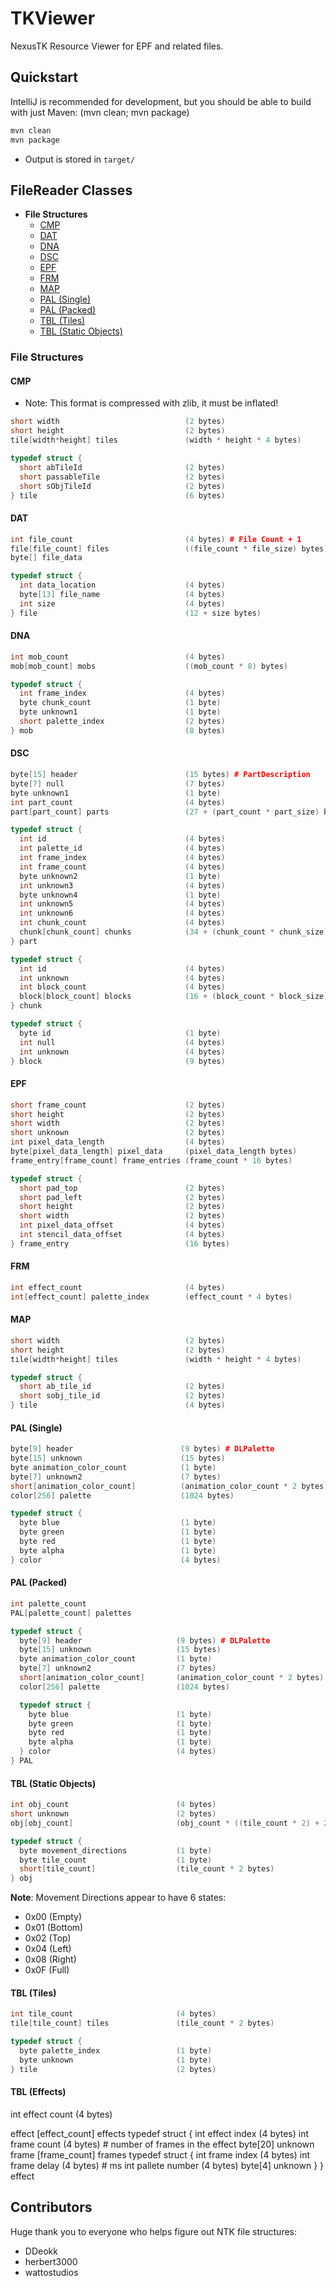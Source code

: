 # TKViewer

NexusTK Resource Viewer for EPF and related files.

## Quickstart

IntelliJ is recommended for development, but you should be able to build with
just Maven: (mvn clean; mvn package)

```bash
mvn clean
mvn package
```

* Output is stored in `target/`

## FileReader Classes

- **File Structures**
  * [CMP](#cmp)
  * [DAT](#dat)
  * [DNA](#dna)
  * [DSC](#dsc)
  * [EPF](#epf)
  * [FRM](#frm)
  * [MAP](#map)
  * [PAL (Single)](#pal-single)
  * [PAL (Packed)](#pal-packed)
  * [TBL (Tiles)](#tbl-tiles)
  * [TBL (Static Objects)](#tbl-static-objects)

### File Structures

#### CMP

* Note: This format is compressed with zlib, it must be inflated!

```cpp
short width                            (2 bytes)
short height                           (2 bytes)
tile[width*height] tiles               (width * height * 4 bytes)

typedef struct {
  short abTileId                       (2 bytes)
  short passableTile                   (2 bytes)
  short sObjTileId                     (2 bytes)
} tile                                 (6 bytes)
```

#### DAT

```cpp
int file_count                         (4 bytes) # File Count + 1
file[file_count] files                 ((file_count * file_size) bytes)
byte[] file_data

typedef struct {
  int data_location                    (4 bytes)
  byte[13] file_name                   (4 bytes)
  int size                             (4 bytes)
} file                                 (12 + size bytes)
```

#### DNA

```cpp
int mob_count                          (4 bytes)
mob[mob_count] mobs                    ((mob_count * 8) bytes)

typedef struct {
  int frame_index                      (4 bytes)
  byte chunk_count                     (1 byte)
  byte unknown1                        (1 byte)
  short palette_index                  (2 bytes)
} mob                                  (8 bytes)
```

#### DSC

```cpp
byte[15] header                        (15 bytes) # PartDescription
byte[7] null                           (7 bytes)
byte unknown1                          (1 byte)
int part_count                         (4 bytes)
part[part_count] parts                 (27 + (part_count * part_size) bytes)

typedef struct {
  int id                               (4 bytes)
  int palette_id                       (4 bytes)
  int frame_index                      (4 bytes)
  int frame_count                      (4 bytes)
  byte unknown2                        (1 byte)
  int unknown3                         (4 bytes)
  byte unknown4                        (1 byte)
  int unknown5                         (4 bytes)
  int unknown6                         (4 bytes)
  int chunk_count                      (4 bytes)
  chunk[chunk_count] chunks            (34 + (chunk_count * chunk_size) bytes)
} part

typedef struct {
  int id                               (4 bytes)
  int unknown                          (4 bytes)
  int block_count                      (4 bytes)
  block[block_count] blocks            (16 + (block_count * block_size) bytes)
} chunk

typedef struct {
  byte id                              (1 byte)
  int null                             (4 bytes)
  int unknown                          (4 bytes)
} block                                (9 bytes)
```

#### EPF

```cpp
short frame_count                      (2 bytes)
short height                           (2 bytes)
short width                            (2 bytes)
short unknown                          (2 bytes)
int pixel_data_length                  (4 bytes)
byte[pixel_data_length] pixel_data     (pixel_data_length bytes)
frame_entry[frame_count] frame_entries (frame_count * 16 bytes)

typedef struct {
  short pad_top                        (2 bytes)
  short pad_left                       (2 bytes)
  short height                         (2 bytes)
  short width                          (2 bytes)
  int pixel_data_offset                (4 bytes)
  int stencil_data_offset              (4 bytes)
} frame_entry                          (16 bytes)
```

#### FRM

```cpp
int effect_count                       (4 bytes)
int[effect_count] palette_index        (effect_count * 4 bytes)
```

#### MAP

```cpp
short width                            (2 bytes)
short height                           (2 bytes)
tile[width*height] tiles               (width * height * 4 bytes)

typedef struct {
  short ab_tile_id                     (2 bytes)
  short sobj_tile_id                   (2 bytes)
} tile                                 (4 bytes)
```

#### PAL (Single)

```cpp
byte[9] header                        (9 bytes) # DLPalette
byte[15] unknown                      (15 bytes)
byte animation_color_count            (1 byte)
byte[7] unknown2                      (7 bytes)
short[animation_color_count]          (animation_color_count * 2 bytes)
color[256] palette                    (1024 bytes)

typedef struct {
  byte blue                           (1 byte)
  byte green                          (1 byte)
  byte red                            (1 byte)
  byte alpha                          (1 byte)
} color                               (4 bytes)
```

#### PAL (Packed)

```cpp
int palette_count
PAL[palette_count] palettes

typedef struct {
  byte[9] header                     (9 bytes) # DLPalette
  byte[15] unknown                   (15 bytes)
  byte animation_color_count         (1 byte)
  byte[7] unknown2                   (7 bytes)
  short[animation_color_count]       (animation_color_count * 2 bytes)
  color[256] palette                 (1024 bytes)

  typedef struct {
    byte blue                        (1 byte)
    byte green                       (1 byte)
    byte red                         (1 byte)
    byte alpha                       (1 byte)
  } color                            (4 bytes)
} PAL
```

#### TBL (Static Objects)
```cpp
int obj_count                        (4 bytes)
short unknown                        (2 bytes)
obj[obj_count]                       (obj_count * ((tile_count * 2) + 2) bytes)

typedef struct {
  byte movement_directions           (1 byte)
  byte tile_count                    (1 byte)
  short[tile_count]                  (tile_count * 2 bytes)
} obj
```

**Note**: Movement Directions appear to have 6 states:
* 0x00 (Empty)
* 0x01 (Bottom)
* 0x02 (Top)
* 0x04 (Left)
* 0x08 (Right)
* 0x0F (Full)

#### TBL (Tiles)
```cpp
int tile_count                       (4 bytes)
tile[tile_count] tiles               (tile_count * 2 bytes)

typedef struct {
  byte palette_index                 (1 byte)
  byte unknown                       (1 byte)
} tile                               (2 bytes)
```

#### TBL (Effects)
int effect count                     (4 bytes)

effect [effect_count] effects
typedef struct {
  int effect index                  (4 bytes)
  int frame count                    (4 bytes) # number of frames in the effect
  byte[20] unknown
  frame [frame_count] frames
  typedef struct {
	int frame index                 (4 bytes)
	int frame delay                 (4 bytes) # ms
	int pallete number              (4 bytes)
	byte[4] unknown
  }
} effect
## Contributors

Huge thank you to everyone who helps figure out NTK file structures:

  * DDeokk
  * herbert3000
  * wattostudios
